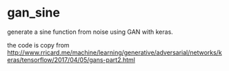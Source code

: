 # gan_sine
generate a sine function from noise using GAN with keras.

the code is copy from http://www.rricard.me/machine/learning/generative/adversarial/networks/keras/tensorflow/2017/04/05/gans-part2.html
